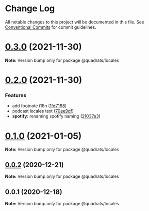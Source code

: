 # Change Log

All notable changes to this project will be documented in this file.
See [Conventional Commits](https://conventionalcommits.org) for commit guidelines.

# [0.3.0](https://github.com/Quadrats/quadrats/compare/v0.2.0...v0.3.0) (2021-11-30)

**Note:** Version bump only for package @quadrats/locales

# [0.2.0](https://github.com/Quadrats/quadrats/compare/v0.1.0...v0.2.0) (2021-11-30)

### Features

- add footnote i18n ([1fd7168](https://github.com/Quadrats/quadrats/commit/1fd7168d777cfefcaba84087354ad5ba13076bbf))
- podcast locales text ([70ee9df](https://github.com/Quadrats/quadrats/commit/70ee9df6107ac097e56521d20ed76dc683b0b95a))
- **spotify:** renaming spotify naming ([21037a3](https://github.com/Quadrats/quadrats/commit/21037a3882e094fa1b9436293dceac463cdc8262))

# [0.1.0](https://github.com/Quadrats/quadrats/compare/v0.0.2...v0.1.0) (2021-01-05)

**Note:** Version bump only for package @quadrats/locales

## [0.0.2](https://github.com/Quadrats/quadrats/compare/v0.0.1...v0.0.2) (2020-12-21)

**Note:** Version bump only for package @quadrats/locales

## 0.0.1 (2020-12-18)

**Note:** Version bump only for package @quadrats/locales
